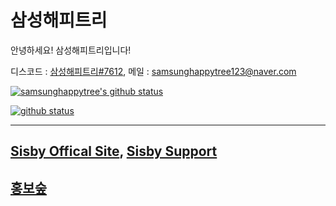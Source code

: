# 삼성해피트리
안녕하세요! 삼성해피트리입니다!

디스코드 : [삼성해피트리#7612](https://discord.com/users/726350177601978438), 메일 : [samsunghappytree123@naver.com](mailto:samsunghappytree123@naver.com)

[![samsunghappytree's github status](https://github-readme-stats.vercel.app/api?username=samsunghappytree123&show_icons=true&bg_color=30,e96443,904e95&title_color=fff&text_color=fff)](https://github.com/samsunghappytree123)

[![github status](https://github-readme-stats.vercel.app/api/top-langs/?username=samsunghappytree123&show_icons=true&bg_color=30,e96443,904e95&title_color=fff&text_color=fff&layout=compact)](https://github.com/samsunghappytree123)

---

## [Sisby Offical Site](https://sisby.ga), [Sisby Support](https://discord.gg/HWZBBnR)
## [홍보숲](https://discord.gg/kbWbVU4)
